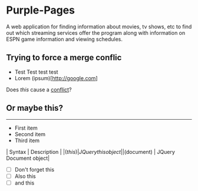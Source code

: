 # Purple-Pages
A web application for finding information about movies, tv shows, etc to find out which streaming services offer the program along with information on ESPN game information and viewing schedules.


## Trying to force a merge conflic

* Test Test test test
* Lorem (ipsum)[http://google.com]

Does _this_ cause a [conflict](http://www.google.com)?

## Or maybe this?

___

- First item
- Second item
- Third item
  
| Syntax | Description |
|$(this) | JQuery this object|
|$(document) | JQuery Document object|

-[ ] Don't forget this
-[ ] Also this
-[ ] and this

